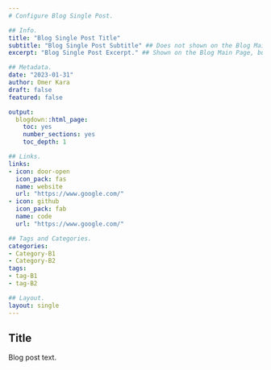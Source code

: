 ```yaml
---
# Configure Blog Single Post.

## Info.
title: "Blog Single Post Title"
subtitle: "Blog Single Post Subtitle" ## Does not shown on the Blog Main Page.
excerpt: "Blog Single Post Excerpt." ## Shown on the Blog Main Page, but does not shown on the Blog Post Page.

## Metadata.
date: "2023-01-31"
author: Omer Kara
draft: false
featured: false

output:
  blogdown::html_page:
    toc: yes
    number_sections: yes
    toc_depth: 1

## Links.
links:
- icon: door-open
  icon_pack: fas
  name: website
  url: "https://www.google.com/"
- icon: github
  icon_pack: fab
  name: code
  url: "https://www.google.com/"

## Tags and Categories.
categories:
- Category-B1
- Category-B2
tags:
- tag-B1
- tag-B2

## Layout.
layout: single
---
```




## Title
Blog post text.
